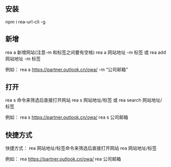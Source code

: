 ## 安装
npm i rea-url-cli -g

## 新增
rea a 新增网站(注意-m 和标签之间要有空格)
rea a 网站地址 -m 标签
或
rea add 网站地址 -m 标签

例如：
rea a https://partner.outlook.cn/owa/ -m “公司邮箱”

## 打开
rea s 命令来筛选后直接打开网站
rea s 网站地址/标签
或
rea search 网站地址/标签

例如：
rea s https://partner.outlook.cn/owa/
rea s 公司邮箱

## 快捷方式
快捷方式： rea 网站地址/标签命令来筛选后直接打开网站
rea 网站地址/标签

例如：
rea https://partner.outlook.cn/owa/
rea 公司邮箱